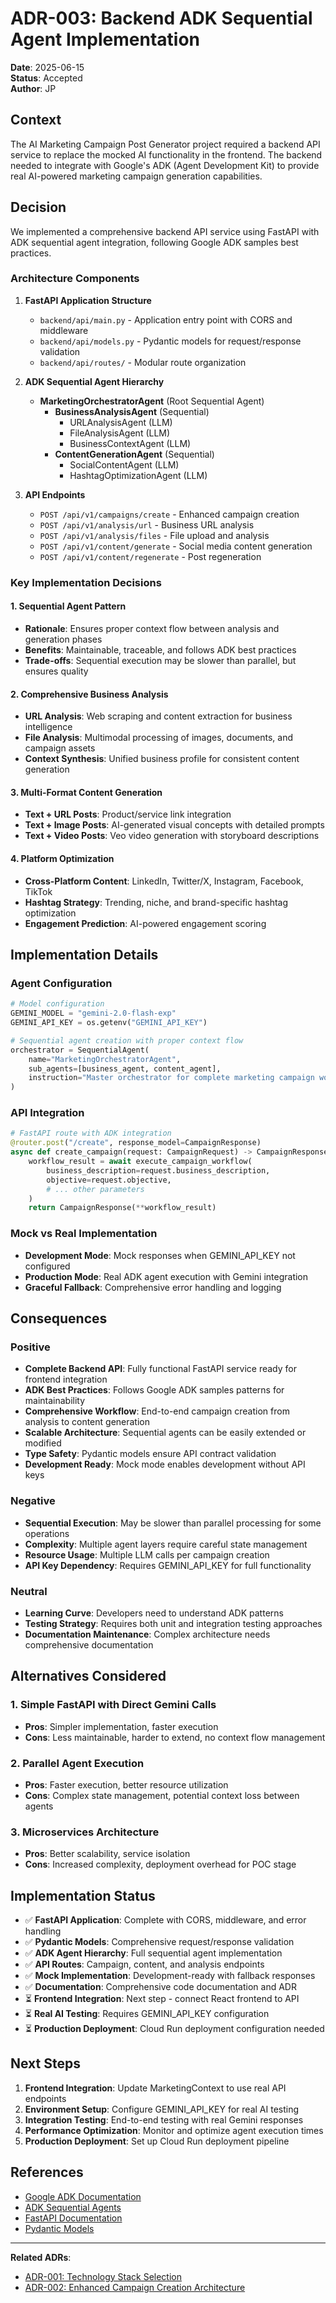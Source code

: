 # ADR-003: Backend ADK Sequential Agent Implementation

**Date**: 2025-06-15  
**Status**: Accepted  
**Author**: JP  

## Context

The AI Marketing Campaign Post Generator project required a backend API service to replace the mocked AI functionality in the frontend. The backend needed to integrate with Google's ADK (Agent Development Kit) to provide real AI-powered marketing campaign generation capabilities.

## Decision

We implemented a comprehensive backend API service using FastAPI with ADK sequential agent integration, following Google ADK samples best practices.

### Architecture Components

1. **FastAPI Application Structure**
   - `backend/api/main.py` - Application entry point with CORS and middleware
   - `backend/api/models.py` - Pydantic models for request/response validation
   - `backend/api/routes/` - Modular route organization

2. **ADK Sequential Agent Hierarchy**
   - **MarketingOrchestratorAgent** (Root Sequential Agent)
     - **BusinessAnalysisAgent** (Sequential)
       - URLAnalysisAgent (LLM)
       - FileAnalysisAgent (LLM)
       - BusinessContextAgent (LLM)
     - **ContentGenerationAgent** (Sequential)
       - SocialContentAgent (LLM)
       - HashtagOptimizationAgent (LLM)

3. **API Endpoints**
   - `POST /api/v1/campaigns/create` - Enhanced campaign creation
   - `POST /api/v1/analysis/url` - Business URL analysis
   - `POST /api/v1/analysis/files` - File upload and analysis
   - `POST /api/v1/content/generate` - Social media content generation
   - `POST /api/v1/content/regenerate` - Post regeneration

### Key Implementation Decisions

#### 1. Sequential Agent Pattern
- **Rationale**: Ensures proper context flow between analysis and generation phases
- **Benefits**: Maintainable, traceable, and follows ADK best practices
- **Trade-offs**: Sequential execution may be slower than parallel, but ensures quality

#### 2. Comprehensive Business Analysis
- **URL Analysis**: Web scraping and content extraction for business intelligence
- **File Analysis**: Multimodal processing of images, documents, and campaign assets
- **Context Synthesis**: Unified business profile for consistent content generation

#### 3. Multi-Format Content Generation
- **Text + URL Posts**: Product/service link integration
- **Text + Image Posts**: AI-generated visual concepts with detailed prompts
- **Text + Video Posts**: Veo video generation with storyboard descriptions

#### 4. Platform Optimization
- **Cross-Platform Content**: LinkedIn, Twitter/X, Instagram, Facebook, TikTok
- **Hashtag Strategy**: Trending, niche, and brand-specific hashtag optimization
- **Engagement Prediction**: AI-powered engagement scoring

## Implementation Details

### Agent Configuration
```python
# Model configuration
GEMINI_MODEL = "gemini-2.0-flash-exp"
GEMINI_API_KEY = os.getenv("GEMINI_API_KEY")

# Sequential agent creation with proper context flow
orchestrator = SequentialAgent(
    name="MarketingOrchestratorAgent",
    sub_agents=[business_agent, content_agent],
    instruction="Master orchestrator for complete marketing campaign workflow"
)
```

### API Integration
```python
# FastAPI route with ADK integration
@router.post("/create", response_model=CampaignResponse)
async def create_campaign(request: CampaignRequest) -> CampaignResponse:
    workflow_result = await execute_campaign_workflow(
        business_description=request.business_description,
        objective=request.objective,
        # ... other parameters
    )
    return CampaignResponse(**workflow_result)
```

### Mock vs Real Implementation
- **Development Mode**: Mock responses when GEMINI_API_KEY not configured
- **Production Mode**: Real ADK agent execution with Gemini integration
- **Graceful Fallback**: Comprehensive error handling and logging

## Consequences

### Positive
- **Complete Backend API**: Fully functional FastAPI service ready for frontend integration
- **ADK Best Practices**: Follows Google ADK samples patterns for maintainability
- **Comprehensive Workflow**: End-to-end campaign creation from analysis to content generation
- **Scalable Architecture**: Sequential agents can be easily extended or modified
- **Type Safety**: Pydantic models ensure API contract validation
- **Development Ready**: Mock mode enables development without API keys

### Negative
- **Sequential Execution**: May be slower than parallel processing for some operations
- **Complexity**: Multiple agent layers require careful state management
- **Resource Usage**: Multiple LLM calls per campaign creation
- **API Key Dependency**: Requires GEMINI_API_KEY for full functionality

### Neutral
- **Learning Curve**: Developers need to understand ADK patterns
- **Testing Strategy**: Requires both unit and integration testing approaches
- **Documentation Maintenance**: Complex architecture needs comprehensive documentation

## Alternatives Considered

### 1. Simple FastAPI with Direct Gemini Calls
- **Pros**: Simpler implementation, faster execution
- **Cons**: Less maintainable, harder to extend, no context flow management

### 2. Parallel Agent Execution
- **Pros**: Faster execution, better resource utilization
- **Cons**: Complex state management, potential context loss between agents

### 3. Microservices Architecture
- **Pros**: Better scalability, service isolation
- **Cons**: Increased complexity, deployment overhead for POC stage

## Implementation Status

- ✅ **FastAPI Application**: Complete with CORS, middleware, and error handling
- ✅ **Pydantic Models**: Comprehensive request/response validation
- ✅ **ADK Agent Hierarchy**: Full sequential agent implementation
- ✅ **API Routes**: Campaign, content, and analysis endpoints
- ✅ **Mock Implementation**: Development-ready with fallback responses
- ✅ **Documentation**: Comprehensive code documentation and ADR
- ⏳ **Frontend Integration**: Next step - connect React frontend to API
- ⏳ **Real AI Testing**: Requires GEMINI_API_KEY configuration
- ⏳ **Production Deployment**: Cloud Run deployment configuration needed

## Next Steps

1. **Frontend Integration**: Update MarketingContext to use real API endpoints
2. **Environment Setup**: Configure GEMINI_API_KEY for real AI testing
3. **Integration Testing**: End-to-end testing with real Gemini responses
4. **Performance Optimization**: Monitor and optimize agent execution times
5. **Production Deployment**: Set up Cloud Run deployment pipeline

## References

- [Google ADK Documentation](https://google.github.io/adk-docs/)
- [ADK Sequential Agents](https://google.github.io/adk-docs/agents/workflow-agents/sequential-agents/)
- [FastAPI Documentation](https://fastapi.tiangolo.com/)
- [Pydantic Models](https://docs.pydantic.dev/)

---

**Related ADRs**: 
- [ADR-001: Technology Stack Selection](./ADR-001-technology-stack.md)
- [ADR-002: Enhanced Campaign Creation Architecture](./ADR-002-enhanced-campaign-creation.md) 